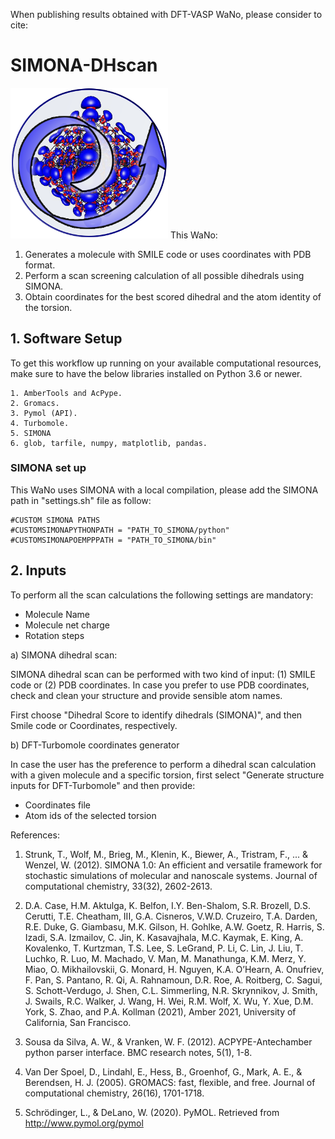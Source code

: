 When publishing results obtained with DFT-VASP WaNo, please consider to cite: 

# SIMONA-DHscan

<img src="SIMONA-DHscan.png"  width="50%">
This WaNo:

1. Generates a molecule with SMILE code or uses coordinates with PDB format.
2. Perform a scan screening calculation of all possible dihedrals using SIMONA.
3. Obtain coordinates for the best scored dihedral and the atom identity of the torsion.

## 1. Software Setup

To get this workflow up running on your available computational resources, make sure to have the below libraries installed on Python 3.6 or newer.

```
1. AmberTools and AcPype.
2. Gromacs.
3. Pymol (API).
4. Turbomole.
5. SIMONA
6. glob, tarfile, numpy, matplotlib, pandas.  
```
### SIMONA set up

This WaNo uses SIMONA with a local compilation, please add the SIMONA path in "settings.sh" file as follow:

```
#CUSTOM SIMONA PATHS
#CUSTOMSIMONAPYTHONPATH = "PATH_TO_SIMONA/python"
#CUSTOMSIMONAPOEMPPPATH = "PATH_TO_SIMONA/bin"
```

## 2. Inputs

To perform all the scan calculations the following settings are mandatory:
- Molecule Name
- Molecule net charge
- Rotation steps

a) SIMONA dihedral scan:

SIMONA dihedral scan can be performed with two kind of input: (1) SMILE code or (2)  PDB coordinates. In case you prefer to use PDB coordinates, check and clean your structure and provide sensible atom names.

First choose "Dihedral Score to identify dihedrals (SIMONA)", and then Smile code or Coordinates, respectively.


b) DFT-Turbomole coordinates generator

In case the user has the preference to perform a dihedral scan calculation with a given molecule and a specific torsion, first select "Generate structure inputs for DFT-Turbomole" and then provide:

- Coordinates file
- Atom ids of the selected torsion


References:

1. Strunk, T., Wolf, M., Brieg, M., Klenin, K., Biewer, A., Tristram, F., ... & Wenzel, W. (2012). SIMONA 1.0: An efficient and versatile framework for stochastic simulations of molecular and nanoscale systems. Journal of computational chemistry, 33(32), 2602-2613.

2. D.A. Case, H.M. Aktulga, K. Belfon, I.Y. Ben-Shalom, S.R. Brozell, D.S. Cerutti, T.E. Cheatham, III, G.A. Cisneros, V.W.D. Cruzeiro, T.A. Darden, R.E. Duke, G. Giambasu, M.K. Gilson, H. Gohlke, A.W. Goetz, R. Harris, S. Izadi, S.A. Izmailov, C. Jin, K. Kasavajhala, M.C. Kaymak, E. King, A. Kovalenko, T. Kurtzman, T.S. Lee, S. LeGrand, P. Li, C. Lin, J. Liu, T. Luchko, R. Luo, M. Machado, V. Man, M. Manathunga, K.M. Merz, Y. Miao, O. Mikhailovskii, G. Monard, H. Nguyen, K.A. O’Hearn, A. Onufriev, F. Pan, S. Pantano, R. Qi, A. Rahnamoun, D.R. Roe, A. Roitberg, C. Sagui, S. Schott-Verdugo, J. Shen, C.L. Simmerling, N.R. Skrynnikov, J. Smith, J. Swails, R.C. Walker, J. Wang, H. Wei, R.M. Wolf, X. Wu, Y. Xue, D.M. York, S. Zhao, and P.A. Kollman (2021), Amber 2021, University of California, San Francisco.

3. Sousa da Silva, A. W., & Vranken, W. F. (2012). ACPYPE-Antechamber python parser interface. BMC research notes, 5(1), 1-8.

4. Van Der Spoel, D., Lindahl, E., Hess, B., Groenhof, G., Mark, A. E., & Berendsen, H. J. (2005). GROMACS: fast, flexible, and free. Journal of computational chemistry, 26(16), 1701-1718.

5. Schrödinger, L., & DeLano, W. (2020). PyMOL. Retrieved from http://www.pymol.org/pymol

